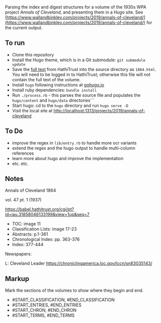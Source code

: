 Parsing the index and digest structures for a volume of the 1930s WPA project *Annals of Cleveland*, and presenting them in a Hugo site. See [https://www.wallandbinkley.com/projects/2019/annals-of-cleveland/](https://www.wallandbinkley.com/projects/2019/annals-of-cleveland/) for the current output.

## To run

- Clone this repository
- Install the Hugo theme, which is in a Git submodule: ```git submodule update```
- Save the [full text](https://babel.hathitrust.org/cgi/ssd?id=iau.31858046133199#seq7) from HathiTrust into the source directory as ```1864.html```. You will need to be logged in to HathiTrust; otherwise this file will not contain the full text of the volume.
- Install ```hugo``` following instructions at [gohugo.io](https://gohugo.io)
- Install ruby dependencies: ```bundle install```
- Run ```./process.rb``` - this parses the source file and populates the ```hugo/content``` and ```hugo/data``` directories```
- Start hugo: cd to the ```hugo``` directory and run ```hugo serve -D```
- Visit the local site at [http://localhost:1313/projects/2019/annals-of-cleveland](http://localhost:1313/projects/2019/annals-of-cleveland)

## To Do

- improve the regex in ```lib/entry.rb``` to handle more ocr variants
- extend the regex and the hugo output to handle multi-column references
- learn more about hugo and improve the implementation
- etc. etc.

## Notes

Annals of Cleveland 1864

vol. 47 pt. 1 (1937)

https://babel.hathitrust.org/cgi/pt?id=iau.31858046133199&view=1up&seq=7

- TOC: image 11
- Classification Lists: image 17-23
- Abstracts: p.1-361
- Chronological Index: pp. 363-376
- Index: 377-444

Newspapers:

L: Cleveland Leader https://chroniclingamerica.loc.gov/lccn/sn83035143/

## Markup

Mark the sections of the volumes to show where they begin and end.

- #START\_CLASSIFICATION, #END\_CLASSIFICATION
- #START\_ENTRIES, #END\_ENTRIES
- #START\_CHRON, #END\_CHRON
- #START\_TERMS, #END\_TERMS
